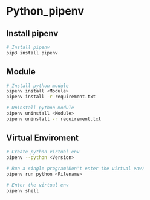 # Python_pipenv

## Install pipenv
```zsh
# Install pipenv
pip3 install pipenv
```

## Module
```zsh
# Install python module
pipenv install <Module>
pipenv install -r requirement.txt

# Uninstall python module
pipenv uninstall <Module>
pipenv uninstall -r requirement.txt
```

## Virtual Enviroment
```zsh
# Create python virtual env
pipenv --python <Version>
  
# Run a single program(Don't enter the virtual env)
pipenv run python <Filename>

# Enter the virtual env
pipenv shell
```
